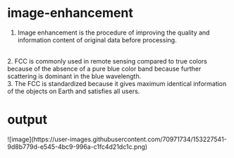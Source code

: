 # image-enhancement
1.  Image enhancement is the procedure of improving the quality and information content of original data before processing.
<br>
2.  FCC is commonly used in remote sensing compared to true colors because of the absence of a pure blue color band because further scattering is dominant in the blue wavelength.
<br>
3.  The FCC is standardized because it gives maximum identical information of the objects on Earth and satisfies all users.

<h1>output</h1>
![image](https://user-images.githubusercontent.com/70971734/153227541-9d8b779d-e545-4bc9-996a-c1fc4d21dc1c.png)
